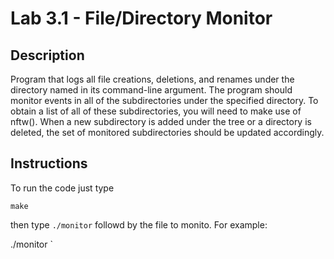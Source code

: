 # Lab 3.1 - File/Directory Monitor

## Description
 Program that logs all file creations, deletions, and renames under the directory named in its command-line argument. The program should monitor events in all of the subdirectories under the specified directory. To obtain a list of all of these subdirectories, you will need to make use of nftw(). When a new subdirectory is added under the tree or a directory is deleted, the set of monitored subdirectories should be updated accordingly.

## Instructions
 To run the code just type

 `make`

 then type `./monitor` followd by the file to monito. For example:

 ./monitor `
